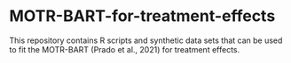 # MOTR-BART-for-treatment-effects
This repository contains R scripts and synthetic data sets that can be used to fit the MOTR-BART (Prado et al., 2021) for treatment effects.
